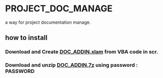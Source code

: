 # PROJECT_DOC_MANAGE
a way for project documentation manage.
## how to install
### Download and Create [DOC_ADDIN.xlam](https://github.com/45717335/PROJECT_DOC_MANAGE/blob/master/DOC_ADDIN.xlam)  from VBA code in scr.

### Download and unzip   [DOC_ADDIN.7z](https://github.com/45717335/PROJECT_DOC_MANAGE/blob/master/DOC_ADDIN.7z) using password : PASSWORD

